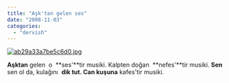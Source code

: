 ```yaml
---
title: "Aşk'tan gelen ses"
date: "2008-11-03"
categories: 
  - "dervish"
---
```


[![ab29a33a7be5c6d0.jpg](/uploads/2008/11/ab29a33a7be5c6d0.jpg)](/uploads/2008/11/ab29a33a7be5c6d0.jpg "ab29a33a7be5c6d0.jpg")

**Aşktan** gelen  o  **ses'**tir musiki. Kalpten doğan  **nefes'**tir musiki. **Sen** sen ol da, kulağını  **dik tut. Can kuşuna** kafes'tir musiki.
